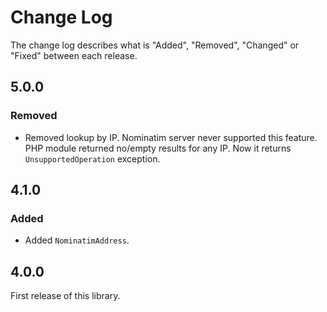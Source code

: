 # Change Log

The change log describes what is "Added", "Removed", "Changed" or "Fixed" between each release.

## 5.0.0

### Removed

- Removed lookup by IP. Nominatim server never supported this feature. PHP module returned no/empty results for any IP. Now it returns `UnsupportedOperation` exception.

## 4.1.0

### Added

- Added `NominatimAddress`. 

## 4.0.0

First release of this library. 
